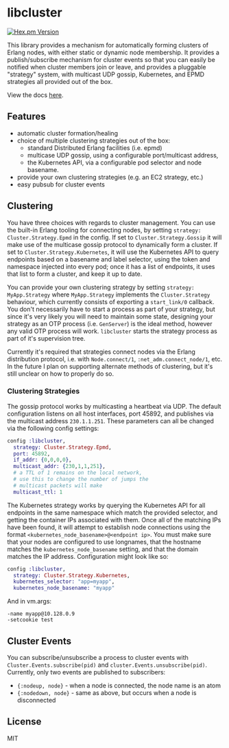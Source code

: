 # libcluster

[![Hex.pm Version](http://img.shields.io/hexpm/v/libcluster.svg?style=flat)](https://hex.pm/packages/libcluster)

This library provides a mechanism for automatically forming clusters of Erlang nodes, with
either static or dynamic node membership. It provides a publish/subscribe mechanism for cluster
events so that you can easily be notified when cluster members join or leave, and provides a
pluggable "strategy" system, with multicast UDP gossip, Kubernetes, and EPMD strategies all provided
out of the box.

View the docs [here](https://hexdocs.pm/libcluster).

## Features

- automatic cluster formation/healing
- choice of multiple clustering strategies out of the box:
  - standard Distributed Erlang facilities (i.e. epmd)
  - multicase UDP gossip, using a configurable port/multicast address,
  - the Kubernetes API, via a configurable pod selector and node basename.
- provide your own clustering strategies (e.g. an EC2 strategy, etc.)
- easy pubsub for cluster events

## Clustering

You have three choices with regards to cluster management. You can use the built-in Erlang tooling for connecting
nodes, by setting `strategy: Cluster.Strategy.Epmd` in the config. If set to `Cluster.Strategy.Gossip` it will make use of
the multicase gossip protocol to dynamically form a cluster. If set to `Cluster.Strategy.Kubernetes`, it will use the 
Kubernetes API to query endpoints based on a basename and label selector, using the token and namespace injected into
every pod; once it has a list of endpoints, it uses that list to form a cluster, and keep it up to date.

You can provide your own clustering strategy by setting `strategy: MyApp.Strategy` where `MyApp.Strategy` implements the
`Cluster.Strategy` behaviour, which currently consists of exporting a `start_link/0` callback. You don't necessarily have
to start a process as part of your strategy, but since it's very likely you will need to maintain some state, designing your
strategy as an OTP process (i.e. `GenServer`) is the ideal method, however any valid OTP process will work. `libcluster` starts
the strategy process as part of it's supervision tree.

Currently it's required that strategies connect nodes via the Erlang distribution protocol, i.e. with `Node.connect/1`,
`:net_adm.connect_node/1`, etc. In the future I plan on supporting alternate methods of clustering, but it's still unclear
on how to properly do so.

### Clustering Strategies

The gossip protocol works by multicasting a heartbeat via UDP. The default configuration listens on all host interfaces,
port 45892, and publishes via the multicast address `230.1.1.251`. These parameters can all be changed via the
following config settings:

```elixir
config :libcluster,
  strategy: Cluster.Strategy.Epmd,
  port: 45892,
  if_addr: {0,0,0,0},
  multicast_addr: {230,1,1,251},
  # a TTL of 1 remains on the local network,
  # use this to change the number of jumps the
  # multicast packets will make
  multicast_ttl: 1
```

The Kubernetes strategy works by querying the Kubernetes API for all endpoints in the same namespace which match the provided
selector, and getting the container IPs associated with them. Once all of the matching IPs have been found, it will attempt to 
establish node connections using the format `<kubernetes_node_basename>@<endpoint ip>`. You must make sure that your nodes are 
configured to use longnames, that the hostname matches the `kubernetes_node_basename` setting, and that the domain matches the 
IP address. Configuration might look like so:

```elixir
config :libcluster,
  strategy: Cluster.Strategy.Kubernetes,
  kubernetes_selector: "app=myapp",
  kubernetes_node_basename: "myapp"
```

And in vm.args:

```
-name myapp@10.128.0.9
-setcookie test
```

## Cluster Events

You can subscribe/unsubscribe a process to cluster events with `Cluster.Events.subscribe(pid)` and
`cluster.Events.unsubscribe(pid)`. Currently, only two events are published to subscribers:

- `{:nodeup, node}` - when a node is connected, the node name is an atom
- `{:nodedown, node}` - same as above, but occurs when a node is disconnected

## License

MIT
